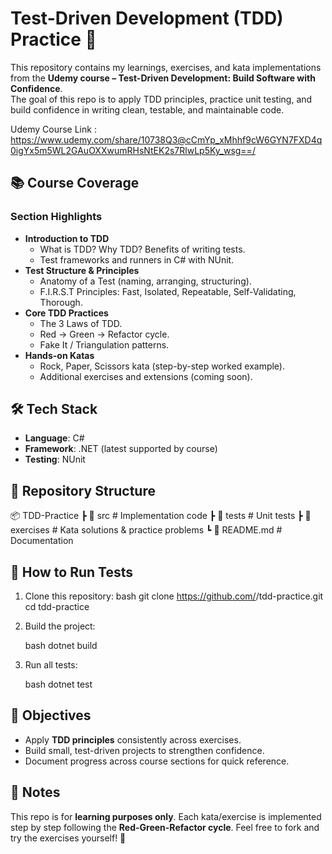 # Test-Driven Development (TDD) Practice 🚀

This repository contains my learnings, exercises, and kata implementations from the **Udemy course – Test-Driven Development: Build Software with Confidence**.  
The goal of this repo is to apply TDD principles, practice unit testing, and build confidence in writing clean, testable, and maintainable code.

Udemy Course Link : https://www.udemy.com/share/10738Q3@cCmYp_xMhhf9cW6GYN7FXD4q0igYx5m5WL2GAuOXXwumRHsNtEK2s7RlwLp5Ky_wsg==/

## 📚 Course Coverage

### Section Highlights
- **Introduction to TDD**
  - What is TDD? Why TDD? Benefits of writing tests.
  - Test frameworks and runners in C# with NUnit.
- **Test Structure & Principles**
  - Anatomy of a Test (naming, arranging, structuring).
  - F.I.R.S.T Principles: Fast, Isolated, Repeatable, Self-Validating, Thorough.
- **Core TDD Practices**
  - The 3 Laws of TDD.
  - Red → Green → Refactor cycle.
  - Fake It / Triangulation patterns.
- **Hands-on Katas**
  - Rock, Paper, Scissors kata (step-by-step worked example).
  - Additional exercises and extensions (coming soon).

## 🛠️ Tech Stack

- **Language**: C#  
- **Framework**: .NET (latest supported by course)  
- **Testing**: NUnit  

## 📂 Repository Structure

📦 TDD-Practice
┣ 📂 src          # Implementation code
┣ 📂 tests        # Unit tests
┣ 📂 exercises    # Kata solutions & practice problems
┗ 📜 README.md    # Documentation


## 🚦 How to Run Tests

1. Clone this repository:
   bash
   git clone https://github.com/<your-username>/tdd-practice.git
   cd tdd-practice
  

2. Build the project:

   bash
   dotnet build
   
3. Run all tests:

   bash
   dotnet test

## 🎯 Objectives

* Apply **TDD principles** consistently across exercises.
* Build small, test-driven projects to strengthen confidence.
* Document progress across course sections for quick reference.

## 📌 Notes

This repo is for **learning purposes only**. Each kata/exercise is implemented step by step following the **Red-Green-Refactor cycle**.
Feel free to fork and try the exercises yourself! 🎉


